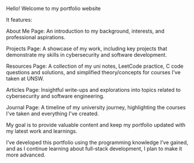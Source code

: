 Hello! Welcome to my portfolio website

It features:

About Me Page: An introduction to my background, interests, and professional aspirations.

Projects Page: A showcase of my work, including key projects that demonstrate my skills in cybersecurity and software development.

Resources Page: A collection of my uni notes, LeetCode practice, C code questions and solutions, and simplified theory/concepts for courses I've taken at UNSW.

Articles Page: Insightful write-ups and explorations into topics related to cybersecurity and software engineering.

Journal Page: A timeline of my university journey, highlighting the courses I've taken and everything I've created.


My goal is to provide valuable content and keep my portfolio updated with my latest work and learnings.

I’ve developed this portfolio using the programming knowledge I’ve gained, and as I continue learning about full-stack development, I plan to make it more advanced. 
